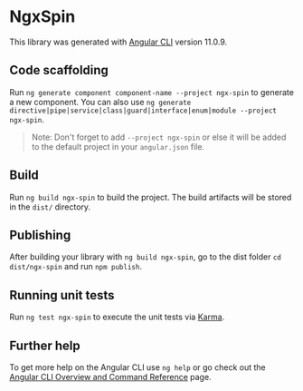 # NgxSpin

This library was generated with [Angular CLI](https://github.com/angular/angular-cli) version 11.0.9.

## Code scaffolding

Run `ng generate component component-name --project ngx-spin` to generate a new component. You can also use `ng generate directive|pipe|service|class|guard|interface|enum|module --project ngx-spin`.
> Note: Don't forget to add `--project ngx-spin` or else it will be added to the default project in your `angular.json` file. 

## Build

Run `ng build ngx-spin` to build the project. The build artifacts will be stored in the `dist/` directory.

## Publishing

After building your library with `ng build ngx-spin`, go to the dist folder `cd dist/ngx-spin` and run `npm publish`.

## Running unit tests

Run `ng test ngx-spin` to execute the unit tests via [Karma](https://karma-runner.github.io).

## Further help

To get more help on the Angular CLI use `ng help` or go check out the [Angular CLI Overview and Command Reference](https://angular.io/cli) page.
